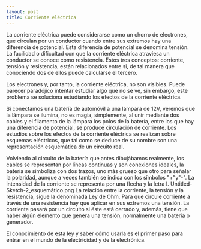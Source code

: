 ```yaml
---
layout: post
title: Corriente eléctrica
---
```

La corriente eléctrica puede considerarse como un chorro de electrones, que circulan por un conductor cuando entre sus extremos hay una diferencia de potencial. Esta diferencia de potencial se denomina tensión. La facilidad o dificultad con que la corriente eléctrica atraviesa un conductor se conoce como resistencia. Estos tres conceptos: corriente, tensión y resistencia, están relacionados entre si, de tal manera que conociendo dos de ellos puede calcularse el tercero.

Los electrones y, por tanto, la corriente eléctrica, no son visibles. Puede parecer paradójico intentar estudiar algo que no se ve, sin embargo, este problema se soluciona estudiando los efectos de la corriente eléctrica.

Si conectamos una batería de automóvil a una lámpara de 12V, veremos que la lámpara se ilumina, no es magia, simplemente, al unir mediante dos cables y el filamento de la lámpara los polos de la batería, entre los que hay una diferencia de potencial, se produce circulación de corriente.
Los estudios sobre los efectos de la corriente eléctrica se realizan sobre esquemas eléctricos, que tal como se deduce de su nombre son una representación esquemática de un circuito real.

Volviendo al circuito de la batería que antes dibujábamos realmente, los cables se representan por líneas continuas y son conexiones ideales, la batería se simboliza con dos trazos, uno más grueso que otro para señalar la polaridad, aunque a veces también se indica con los símbolos "+"y"-". La intensidad de la corriente se representa por una flecha y la letra I.
Untitled-Sketch-2_esquemático.png
La relación entre la corriente, la tensión y la resistencia, sigue la denominada Ley de Ohm. Para que circule corriente a través de una resistencia hay que aplicar en sus extremos una tensión. La corriente pasará por un circuito si éste está cerrado y, además, tiene que haber algún elemento que genera una tensión, normalmente una batería o generador.

El conocimiento de esta ley y saber cómo usarla es el primer paso para entrar en el mundo de la electricidad y de la electrónica.
